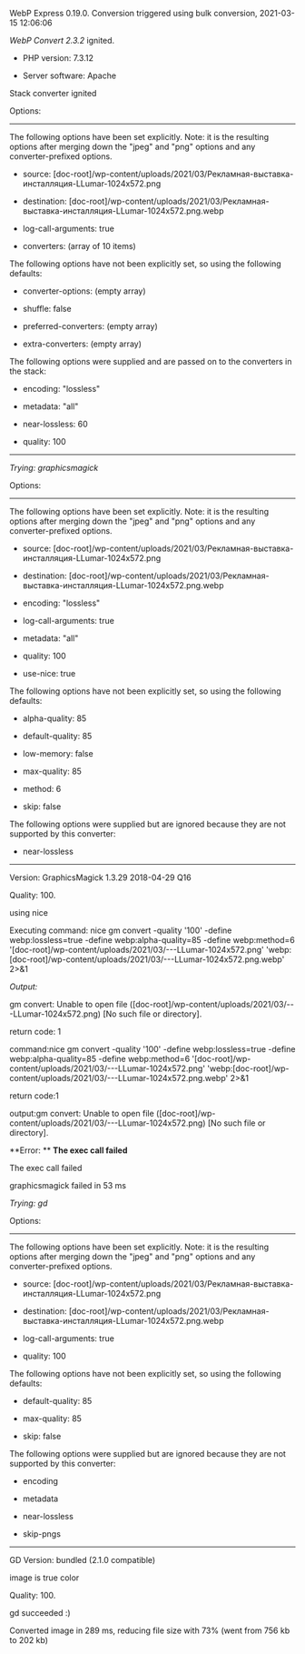 WebP Express 0.19.0. Conversion triggered using bulk conversion, 2021-03-15 12:06:06

*WebP Convert 2.3.2*  ignited.
- PHP version: 7.3.12
- Server software: Apache

Stack converter ignited

Options:
------------
The following options have been set explicitly. Note: it is the resulting options after merging down the "jpeg" and "png" options and any converter-prefixed options.
- source: [doc-root]/wp-content/uploads/2021/03/Рекламная-выставка-инсталляция-LLumar-1024x572.png
- destination: [doc-root]/wp-content/uploads/2021/03/Рекламная-выставка-инсталляция-LLumar-1024x572.png.webp
- log-call-arguments: true
- converters: (array of 10 items)

The following options have not been explicitly set, so using the following defaults:
- converter-options: (empty array)
- shuffle: false
- preferred-converters: (empty array)
- extra-converters: (empty array)

The following options were supplied and are passed on to the converters in the stack:
- encoding: "lossless"
- metadata: "all"
- near-lossless: 60
- quality: 100
------------


*Trying: graphicsmagick* 

Options:
------------
The following options have been set explicitly. Note: it is the resulting options after merging down the "jpeg" and "png" options and any converter-prefixed options.
- source: [doc-root]/wp-content/uploads/2021/03/Рекламная-выставка-инсталляция-LLumar-1024x572.png
- destination: [doc-root]/wp-content/uploads/2021/03/Рекламная-выставка-инсталляция-LLumar-1024x572.png.webp
- encoding: "lossless"
- log-call-arguments: true
- metadata: "all"
- quality: 100
- use-nice: true

The following options have not been explicitly set, so using the following defaults:
- alpha-quality: 85
- default-quality: 85
- low-memory: false
- max-quality: 85
- method: 6
- skip: false

The following options were supplied but are ignored because they are not supported by this converter:
- near-lossless
------------

Version: GraphicsMagick 1.3.29 2018-04-29 Q16 
Quality: 100. 
using nice
Executing command: nice gm convert -quality '100' -define webp:lossless=true -define webp:alpha-quality=85 -define webp:method=6 '[doc-root]/wp-content/uploads/2021/03/---LLumar-1024x572.png' 'webp:[doc-root]/wp-content/uploads/2021/03/---LLumar-1024x572.png.webp' 2>&1

*Output:* 
gm convert: Unable to open file ([doc-root]/wp-content/uploads/2021/03/---LLumar-1024x572.png) [No such file or directory].

return code: 1
command:nice gm convert -quality '100' -define webp:lossless=true -define webp:alpha-quality=85 -define webp:method=6 '[doc-root]/wp-content/uploads/2021/03/---LLumar-1024x572.png' 'webp:[doc-root]/wp-content/uploads/2021/03/---LLumar-1024x572.png.webp' 2>&1
return code:1
output:gm convert: Unable to open file ([doc-root]/wp-content/uploads/2021/03/---LLumar-1024x572.png) [No such file or directory].

**Error: ** **The exec call failed** 
The exec call failed
graphicsmagick failed in 53 ms

*Trying: gd* 

Options:
------------
The following options have been set explicitly. Note: it is the resulting options after merging down the "jpeg" and "png" options and any converter-prefixed options.
- source: [doc-root]/wp-content/uploads/2021/03/Рекламная-выставка-инсталляция-LLumar-1024x572.png
- destination: [doc-root]/wp-content/uploads/2021/03/Рекламная-выставка-инсталляция-LLumar-1024x572.png.webp
- log-call-arguments: true
- quality: 100

The following options have not been explicitly set, so using the following defaults:
- default-quality: 85
- max-quality: 85
- skip: false

The following options were supplied but are ignored because they are not supported by this converter:
- encoding
- metadata
- near-lossless
- skip-pngs
------------

GD Version: bundled (2.1.0 compatible)
image is true color
Quality: 100. 
gd succeeded :)

Converted image in 289 ms, reducing file size with 73% (went from 756 kb to 202 kb)
